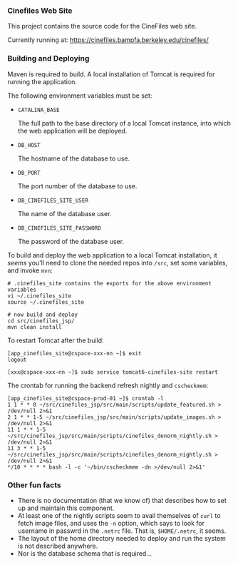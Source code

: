 ### Cinefiles Web Site

This project contains the source code for the CineFiles web site.

Currently running at: https://cinefiles.bampfa.berkeley.edu/cinefiles/

### Building and Deploying

Maven is required to build. A local installation of Tomcat is required for running the application.

The following environment variables must be set:

- `CATALINA_BASE`

	The full path to the base directory of a local Tomcat instance, into which the web application will be deployed.

- `DB_HOST`

	The hostname of the database to use.

- `DB_PORT`

	The port number of the database to use.

- `DB_CINEFILES_SITE_USER`

	The name of the database user.

- `DB_CINEFILES_SITE_PASSWORD`

	The password of the database user.


To build and deploy the web application to a local Tomcat installation, it _seems_ you'll need to clone the needed repos into `/src`, set some variables, and invoke `mvn`:

```
# .cinefiles_site contains the exports for the above environment variables
vi ~/.cinefiles_site
source ~/.cinefiles_site

# now build and deploy
cd src/cinefiles_jsp/
mvn clean install
```

To restart Tomcat after the build:

```
[app_cinefiles_site@cspace-xxx-nn ~]$ exit
logout

[xxx@cspace-xxx-nn ~]$ sudo service tomcat6-cinefiles-site restart
```

The crontab for running the backend refresh nightly and `cscheckmem`:

```
[app_cinefiles_site@cspace-prod-01 ~]$ crontab -l
1 1 * * 0 ~/src/cinefiles_jsp/src/main/scripts/update_featured.sh > /dev/null 2>&1
2 1 * * 1-5 ~/src/cinefiles_jsp/src/main/scripts/update_images.sh > /dev/null 2>&1
11 1 * * 1-5 ~/src/cinefiles_jsp/src/main/scripts/cinefiles_denorm_nightly.sh > /dev/null 2>&1
11 3 * * 1-5 ~/src/cinefiles_jsp/src/main/scripts/cinefiles_denorm_nightly.sh > /dev/null 2>&1
*/10 * * * * bash -l -c '~/bin/cscheckmem -dn >/dev/null 2>&1'

```

### Other fun facts

* There is no documentation (that we know of) that describes how to set up and
maintain this component.
* At least one of the nightly scripts seem to avail themselves of `curl` to fetch image files, and
uses the `-n` option, which says to look for username in passwrd in the `.netrc` file. That is,
`$HOME/.netrc`, it seems. 
* The layout of the home directory needed to deploy and run the system is not
described anywhere.
* Nor is the database schema that is required...
